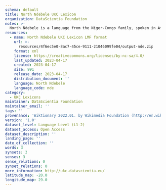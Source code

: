 ```yaml
---
schema: default
title: North Ndebele UKC Lexicon
organization: DataScientia Foundation
notes: >-
  North Ndebele is a language from the Niger-Congo family, spoken in Africa. The UKC Lexicon of North Ndebele is represented as a lexico-semantic network. It consists of words, word senses, synsets, as well as sense-level and synset-level relationships.
resources:
  - name: North Ndebele UKC Lexicon LMF format
    url: >-
      resources/4f6ec5e0-8ac7-45ce-9111-21046099fe04/output-nde.zip
    format: xml
    license: https://creativecommons.org/licenses/by-nc-sa/4.0/
    last_updated: 2023-04-17
    created: 2023-04-17
    size: 991
    release_date: 2023-04-17
    distribution_document: ''
    language: North Ndebele
    language_code: nde
category:
  - UKC Lexicons
maintainer: DataScientia Foundation
maintainer_email: ''
tags: ''
provenance: 'Wiktionary 2022.01. by Wikimedia Foundation (http://en.wiktionary.org); Princeton WordNet 2.1 by Princeton University (https://wordnet.princeton.edu)'
version: '1.0'
dataset_level: Language Level (L1-2)
dataset_access: Open Access
dataset_description: ''
landing_page: ''
date_of_collection: ''
words: 3
synsets: 3
senses: 3
sense_relations: 0
synset_relations: 0
more_information: http://ukc.datascientia.eu/
latitude_map: -20.0
longitude_map: 29.0
---
```

